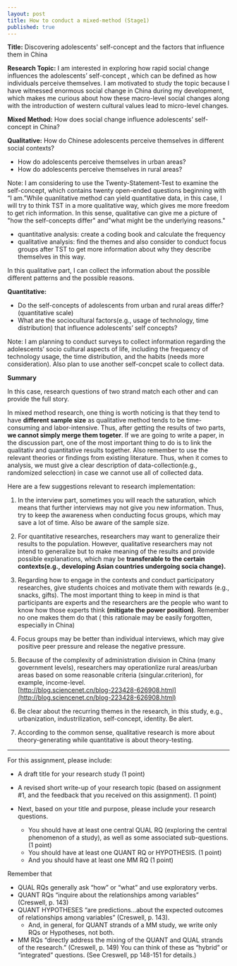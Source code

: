 ```yaml
---
layout: post
title: How to conduct a mixed-method (Stage1)
published: true
---
```


**Title:**
Discovering adolescents' self-concept and the factors that influence them in China 

**Research Topic:**
I am interested in exploring how rapid  social change influences the  adolescents’ self-concept , which can be defined as how individuals perceive themselves. I am motivated to study the topic because I have witnessed enormous social change in China during my development, which makes me curious about how these macro-level social changes along with the introduction of western cultural values lead to micro-level changes. 

**Mixed Method:**
How does social change influence adolescents’ self-concept in China?

**Qualitative:**
How do Chinese adolescents perceive themselves in different social contexts? 

-	How do adolescents perceive themselves in urban areas?
-	How do adolescents perceive themselves in rural areas?

Note: I am considering to use the Twenty-Statement-Test to examine the self-concept, which contains twenty open-ended questions beginning with “I am.”While quanlitative method can yield quantitative data, in this case, I will try to think TST in a more qualitative way, which gives me more freedom to get rich information. In this sense, qualitative can give me a picture of "how the self-concepts differ" and"what might be the underlying reasons."

- quantitative analysis: create a coding book and calculate the frequency 
- qualitative analysis: find the themes and also consider to conduct focus groups after TST to get more information about why they describe themselves in this way. 

In this qualitative part, I can collect the information about the possible different patterns and the possible reasons. 


**Quantitative:**

-  Do the self-concepts of adolescents from urban and rural areas differ? (quantitative scale)
-  What are the sociocultural factors(e.g., usage of technology, time distribution) that influence  adolescents’ self concepts? 


Note: I am planning to conduct surveys to collect information regarding the adolescents’ socio cultural aspects of life, including the frequency of technology usage, the time distribution, and the habits (needs more consideration). Also plan to use another self-concpet scale to collect data.

**Summary**

In this case, research questions of two strand match each other and can provide the full story. 

In mixed method research, one thing is worth noticing is that they tend to have **different sample size** as qualitative method tends to be time-consuming and labor-intensive. Thus, after getting the results of two parts, **we cannot simply merge them togeter**. If we are going to write a paper, in the discussion part, one of the most important thing to do is to link the qualitativ and quantitative results together. Also remember to use the relevant theories or findings from existing literature. Thus, when it comes to analysis, we must give a clear description of data-collection(e.g., randomized selecction) in case we cannot use all of collected data. 

Here are a few suggestions relevant to research implementation:

1. In the interview part, sometimes you will reach the saturation, which means that further interviews may not give you new information. Thus, try to keep the awareness when conducting focus groups, which may save a lot of time. Also be aware of the sample size. 

2. For quantitative researches, researchers may want to generalize their results to the population. However, qualitative researchers may not intend to generalize but to make meaning of the results and provide possible explanations, which may be **transferable to the certain contexts(e.g., developing Asian countries undergoing socia change).**

3. Regarding how to engage in the contexts and conduct participatory researches, give students choices and motivate them with rewards (e.g., snacks, gifts). The most important thing to keep in mind is that participants are experts and the researchers are the people who want to know how those experts think **(mitigate the power position)**. Remember no one makes them do that ( this rationale may be easily forgotten, especially in China)

4. Focus groups may be better than individual interviews, which may give positive peer pressure and release the negative pressure. 

5. Because of the complexity of administration division in China (many government levels), researchers may operationlize rural areas/urban areas based on some reasonable criteria (singular.criterion), for example, income-level.  
[http://blog.sciencenet.cn/blog-223428-626908.html](http://blog.sciencenet.cn/blog-223428-626908.html)

6. Be clear about the recurring themes in the research, in this study, e.g., urbanization, industrilization, self-concept, identity. Be alert. 

7. According to the common sense, qualitative research is more about theory-generating while quantitative is about theory-testing. 

----

For this assignment, please include:
 
- A draft title for your research study (1 point)
 
- A revised short write-up of your research topic  (based on assignment #1, and the feedback that you received on this assignment).  (1 point)

 
- Next, based on your title and purpose, please include your research questions.
  * You should have at least one central QUAL RQ (exploring the central phenomenon of a study), as well as some associated sub-questions.(1 point)
  * You should have at least one QUANT RQ or HYPOTHESIS. (1 point)
  * And you should have at least one MM RQ (1 point)
 
Remember that

-  QUAL RQs generally ask “how” or “what” and use exploratory verbs.
-  QUANT RQs “inquire about the relationships among variables” (Creswell, p. 143)
-  QUANT HYPOTHESES “are predictions…about the expected outcomes of relationships among variables” (Creswell, p. 143).
   * And, in general, for QUANT strands of a MM study, we write only RQs or Hypotheses, not both.   
-  MM RQs “directly address the mixing of the QUANT and QUAL strands of the research.” (Creswell, p. 149) You can think of these as “hybrid” or “integrated” questions. (See Creswell, pp 148-151 for details.)
